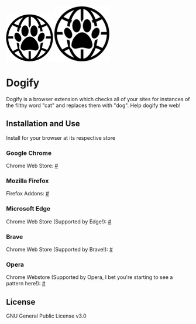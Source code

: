 ![Dogify icon](/src/img/dogify128.png "Help Dogify the web!")
<img src="/src/img/dogify128.png" alt="Dogify icon"
	title="Help Dogify the web!" width="150" />
# Dogify
Dogify is a browser extension which checks all of your sites for instances of the filthy word "cat" and replaces them with "dog". Help dogify the web!
## Installation and Use
Install for your browser at its respective store
### Google Chrome
Chrome Web Store: [#](#)
### Mozilla Firefox
Firefox Addons: [#](#)
### Microsoft Edge 
Chrome Web Store (Supported by Edge!): [#](#)
### Brave
Chrome Web Store (Supported by Brave!): [#](#)
### Opera
Chrome Webstore (Supported by Opera, I bet you're starting to see a pattern here!): [#](#)
## License
GNU General Public License v3.0
